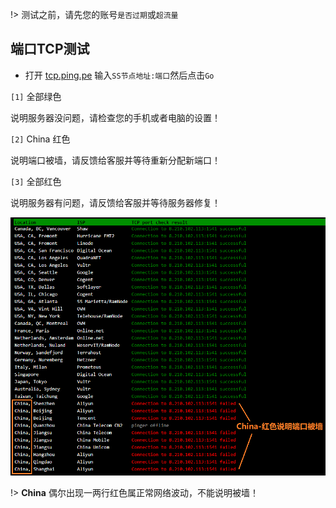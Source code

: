 
!> 测试之前，请先您的账号`是否过期`或`超流量`

## 端口TCP测试

* 打开 [tcp.ping.pe](https://tcp.ping.pe/pan.baidu.com:80) 输入`SS节点地址:端口`然后点击`Go`

`[1]` 全部绿色

说明服务器没问题，请检查您的手机或者电脑的设置！

`[2]` China 红色 

说明端口被墙，请反馈给客服并等待重新分配新端口！

`[3]` 全部红色

说明服务器有问题，请反馈给客服并等待服务器修复！

![tcping](media/win/tcping.jpg ':size=640')

!> **China** 偶尔出现一两行红色属正常网络波动，不能说明被墙！
